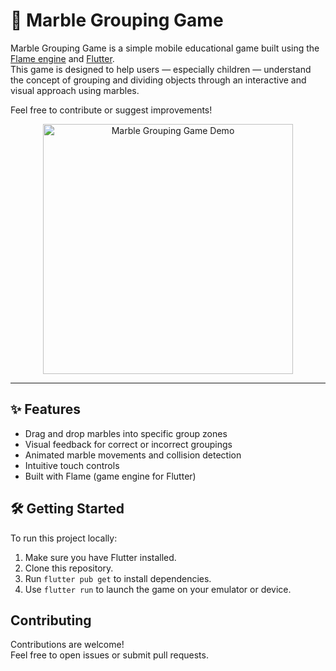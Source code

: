 # 🧩 Marble Grouping Game

Marble Grouping Game is a simple mobile educational game built using the [Flame engine](https://flame-engine.org/) and [Flutter](https://flutter.dev/).  
This game is designed to help users — especially children — understand the concept of grouping and dividing objects through an interactive and visual approach using marbles.

Feel free to contribute or suggest improvements!
<p align="center">
  <img src="https://github.com/IKhlash02/file/blob/main/recording.gif?raw=true" height="400" alt="Marble Grouping Game Demo"/>
</p>

---

## ✨ Features

- Drag and drop marbles into specific group zones
- Visual feedback for correct or incorrect groupings
- Animated marble movements and collision detection
- Intuitive touch controls
- Built with Flame (game engine for Flutter)

## 🛠️ Getting Started

To run this project locally:

1. Make sure you have Flutter installed.
2. Clone this repository.
3. Run `flutter pub get` to install dependencies.
4. Use `flutter run` to launch the game on your emulator or device.


## Contributing

Contributions are welcome!  
Feel free to open issues or submit pull requests.
